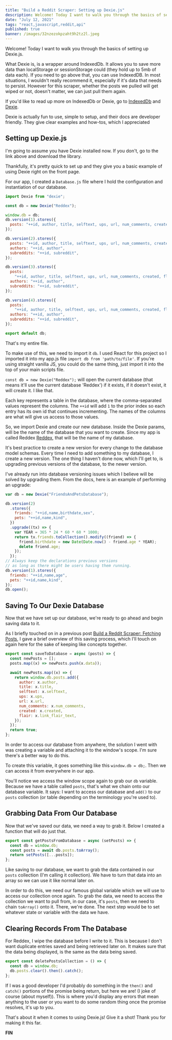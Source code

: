 ```yaml
---
title: "Build a Reddit Scraper: Setting up Dexie.js"
description: Welcome! Today I want to walk you through the basics of setting up Dexie.js.
date: "July 12, 2021"
tags: "react,javascript,reddit,api"
published: true
banner: /images/32nzezokpzaht9h2tz2l.jpeg
---
```


Welcome! Today I want to walk you through the basics of setting up Dexie.js.

What Dexie is, is a wrapper around IndexedDb. It allows you to save more data than localStorage or sessionStorage could (they hold up to 5mb of data each). If you need to go above that, you can use IndexedDB. In most situations, I wouldn't really recommend it, especially if it's data that needs to persist. However for this scraper, whether the posts we pulled will get wiped or not, doesn't matter, we can just pull them again.

If you'd like to read up more on IndexedDb or Dexie, go to [IndexedDb](https://developer.mozilla.org/en-US/docs/Web/API/IndexedDB_API) and [Dexie](https://dexie.org/).

Dexie is actually fun to use, simple to setup, and their docs are developer friendly. They give clear examples and how-tos, which I appreciated

## **Setting up Dexie.js**

I'm going to assume you have Dexie installed now. If you don't, go to the link above and download the library.

Thankfully, it's pretty quick to set up and they give you a basic example of using Dexie right on the front page.

For our app, I created a `Database.js` file where I hold the configuration and instantiation of our database.

```js
import Dexie from "dexie";

const db = new Dexie("Reddex");

window.db = db;
db.version(1).stores({
  posts: "++id, author, title, selftext, ups, url, num_comments, created",
});

db.version(2).stores({
  posts: "++id, author, title, selftext, ups, url, num_comments, created",
  authors: "++id, author",
  subreddits: "++id, subreddit",
});

db.version(3).stores({
  posts:
    "++id, author, title, selftext, ups, url, num_comments, created, flair",
  authors: "++id, author",
  subreddits: "++id, subreddit",
});

db.version(4).stores({
  posts:
    "++id, author, title, selftext, ups, url, num_comments, created, flair, postId",
  authors: "++id, author",
  subreddits: "++id, subreddit",
});

export default db;
```

That's my entire file.

To make use of this, we need to import it `db`. I used React for this project so I imported it into my app.js file `import db from 'path/to/file'`. If you're using straight vanilla JS, you could do the same thing, just import it into the top of your main scripts file.

`const db = new Dexie("Reddex");` will open the current database (that means it'll use the current database 'Reddex') if it exists, if it doesn't exist, it will create it. I like that.

Each key represents a table in the database, where the comma-separated values represent the columns. The `++id` will add `1` to the prior index so each entry has its own id that continues incrementing. The names of the columns are what will give us access to those values.

So, we import Dexie and create our new database. Inside the Dexie params, will be the name of the database that you want to create. Since my app is called Reddex [Reddex](https://reddex.app), that will be the name of my database.

It's best practice to create a new version for every change to the database model schemas. Every time I need to add something to my database, I create a new version. The one thing I haven't done now, which I'll get to, is upgrading previous versions of the database, to the newer version.

I've already run into database versioning issues which I believe will be solved by upgrading them. From the docs, here is an example of performing an upgrade:

```js
var db = new Dexie("FriendsAndPetsDatabase");

db.version(2)
  .stores({
    friends: "++id,name,birthdate,sex",
    pets: "++id,name,kind",
  })
  .upgrade((tx) => {
    var YEAR = 365 * 24 * 60 * 60 * 1000;
    return tx.friends.toCollection().modify((friend) => {
      friend.birthdate = new Date(Date.now() - friend.age * YEAR);
      delete friend.age;
    });
  });
// Always keep the declarations previous versions
// as long as there might be users having them running.
db.version(1).stores({
  friends: "++id,name,age",
  pets: "++id,name,kind",
});
db.open();
```

## **Saving To Our Dexie Database**

Now that we have set up our database, we're ready to go ahead and begin saving data to it.

As I briefly touched on in a previous post [Build a Reddit Scraper: Fetching Posts](/blog/build-a-reddit-scraper-fetching-posts), I gave a brief overview of this saving process, which I'll touch on again here for the sake of keeping like concepts together.

```js
export const saveToDatabase = async (posts) => {
  const newPosts = [];
  posts.map((x) => newPosts.push(x.data));

  await newPosts.map((x) => {
    return window.db.posts.add({
      author: x.author,
      title: x.title,
      selftext: x.selftext,
      ups: x.ups,
      url: x.url,
      num_comments: x.num_comments,
      created: x.created,
      flair: x.link_flair_text,
    });
  });
  return true;
};
```

In order to access our database from anywhere, the solution I went with was creating a variable and attaching it to the window's scope. I'm sure there's a better way to do this.

To create this variable, it goes something like this `window.db = db;`. Then we can access it from everywhere in our app.

You'll notice we access the window scope again to grab our `db` variable. Because we have a table called `posts`, that's what we chain onto our database variable. It says: I want to access our database and `add()` to our `posts` collection (or table depending on the terminology you're used to).

## **Grabbing Data From Our Database**

Now that we've saved our data, we need a way to grab it. Below I created a function that will do just that.

```js
export const getPostsFromDatabase = async (setPosts) => {
  const db = window.db;
  const posts = await db.posts.toArray();
  return setPosts([...posts]);
};
```

Like saving to our database, we want to grab the data contained in our `posts` collection (I'm calling it collection). We have to turn that data into an array so we can use it like normal later on.

In order to do this, we need our famous global variable which we will use to access our collection once again. To grab the data, we need to access the collection we want to pull from, in our case, it's `posts`, then we need to chain `toArray()` onto it. There, we're done. The next step would be to set whatever state or variable with the data we have.

## **Clearing Records From The Database**

For Reddex, I wipe the database before I write to it. This is because I don't want duplicate entries saved and being retrieved later on. It makes sure that the data being displayed, is the same as the data being saved.

```js
export const deletePostsCollection = () => {
  const db = window.db;
  db.posts.clear().then().catch();
};
```

If I was a good developer I'd probably do something in the `then()` and `catch()` portions of the promise being return, but here we are! (I joke of course (about myself)). This is where you'd display any errors that mean anything to the user or you want to do some random thing once the promise resolves, it's up to you.

That's about it when it comes to using Dexie.js! Give it a shot! Thank you for making it this far.

**FIN**
